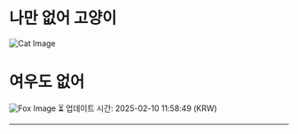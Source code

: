 
# 나만 없어 고양이

![Cat Image](https://cdn2.thecatapi.com/images/50o.jpg)

# 여우도 없어
![Fox Image](https://randomfox.ca/images/105.jpg)
⏳ 업데이트 시간: 2025-02-10 11:58:49 (KRW)

---
